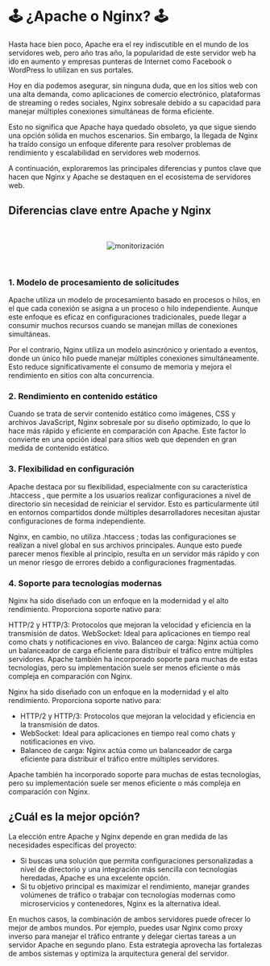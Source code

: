 # 🕹️ ¿Apache o Nginx? 🕹️

Hasta hace bien poco, Apache era el rey indiscutible en el mundo de los servidores web, pero año tras año, la popularidad de este servidor web ha ido en aumento y empresas punteras de Internet como Facebook o WordPress lo utilizan en sus portales. 

Hoy en día podemos asegurar, sin ninguna duda, que en los sitios web con una alta demanda, como aplicaciones de comercio electrónico, plataformas de streaming o redes sociales, Nginx sobresale debido a su capacidad para manejar múltiples conexiones simultáneas de forma eficiente.
  
Esto no significa que Apache haya quedado obsoleto, ya que sigue siendo una opción sólida en muchos escenarios. Sin embargo, la llegada de Nginx ha traído consigo un enfoque diferente para resolver problemas de rendimiento y escalabilidad en servidores web modernos.

A continuación, exploraremos las principales diferencias y puntos clave que hacen que Nginx y Apache se destaquen en el ecosistema de servidores web.

## Diferencias clave entre Apache y Nginx     

<br><p align="center">
  <img src="https://github.com/user-attachments/assets/f99e7a0a-cf29-4343-ab4d-8b442f1a7a49" alt="monitorización" />
  </p><br>     

### 1. Modelo de procesamiento de solicitudes

Apache utiliza un modelo de procesamiento basado en procesos o hilos, en el que cada conexión se asigna a un proceso o hilo independiente. Aunque este enfoque es eficaz en configuraciones tradicionales, puede llegar a consumir muchos recursos cuando se manejan millas de conexiones simultáneas.

Por el contrario, Nginx utiliza un modelo asincrónico y orientado a eventos, donde un único hilo puede manejar múltiples conexiones simultáneamente. Esto reduce significativamente el consumo de memoria y mejora el rendimiento en sitios con alta concurrencia.

### 2. Rendimiento en contenido estático

Cuando se trata de servir contenido estático como imágenes, CSS y archivos JavaScript, Nginx sobresale por su diseño optimizado, lo que lo hace más rápido y eficiente en comparación con Apache. Este factor lo convierte en una opción ideal para sitios web que dependen en gran medida de contenido estático.

### 3. Flexibilidad en configuración

Apache destaca por su flexibilidad, especialmente con su característica .htaccess , que permite a los usuarios realizar configuraciones a nivel de directorio sin necesidad de reiniciar el servidor. Esto es particularmente útil en entornos compartidos donde múltiples desarrolladores necesitan ajustar configuraciones de forma independiente.

Nginx, en cambio, no utiliza .htaccess ; todas las configuraciones se realizan a nivel global en sus archivos principales. Aunque esto puede parecer menos flexible al principio, resulta en un servidor más rápido y con un menor riesgo de errores debido a configuraciones fragmentadas.

### 4. Soporte para tecnologías modernas

Nginx ha sido diseñado con un enfoque en la modernidad y el alto rendimiento. Proporciona soporte nativo para:

HTTP/2 y HTTP/3: Protocolos que mejoran la velocidad y eficiencia en la transmisión de datos.
WebSocket: Ideal para aplicaciones en tiempo real como chats y notificaciones en vivo.
Balanceo de carga: Nginx actúa como un balanceador de carga eficiente para distribuir el tráfico entre múltiples servidores.
Apache también ha incorporado soporte para muchas de estas tecnologías, pero su implementación suele ser menos eficiente o más compleja en comparación con Nginx.

Nginx ha sido diseñado con un enfoque en la modernidad y el alto rendimiento. Proporciona soporte nativo para:

- HTTP/2 y HTTP/3: Protocolos que mejoran la velocidad y eficiencia en la transmisión de datos.  
- WebSocket: Ideal para aplicaciones en tiempo real como chats y notificaciones en vivo.  
- Balanceo de carga: Nginx actúa como un balanceador de carga eficiente para distribuir el tráfico entre múltiples servidores.
  
Apache también ha incorporado soporte para muchas de estas tecnologías, pero su implementación suele ser menos eficiente o más compleja en comparación con Nginx.

## ¿Cuál es la mejor opción?

La elección entre Apache y Nginx depende en gran medida de las necesidades específicas del proyecto:

 - Si buscas una solución que permita configuraciones personalizadas a nivel de directorio y una integración más sencilla con tecnologías heredadas, Apache es una excelente opción.  
- Si tu objetivo principal es maximizar el rendimiento, manejar grandes volúmenes de tráfico o trabajar con tecnologías modernas como microservicios y contenedores, Nginx es la alternativa ideal.
  
En muchos casos, la combinación de ambos servidores puede ofrecer lo mejor de ambos mundos. Por ejemplo, puedes usar Nginx como proxy inverso para manejar el tráfico entrante y delegar ciertas tareas a un servidor Apache en segundo plano. Esta estrategia aprovecha las fortalezas de ambos sistemas y optimiza la arquitectura general del servidor.


